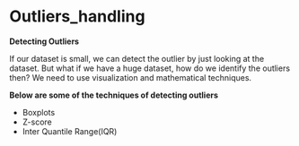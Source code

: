 # Outliers_handling

**Detecting Outliers**

If our dataset is small, we can detect the outlier by just looking at the dataset. But what if we have a huge dataset, how do we identify the outliers then? We need to use visualization and mathematical techniques.

**Below are some of the techniques of detecting outliers**

- Boxplots
- Z-score
- Inter Quantile Range(IQR)
